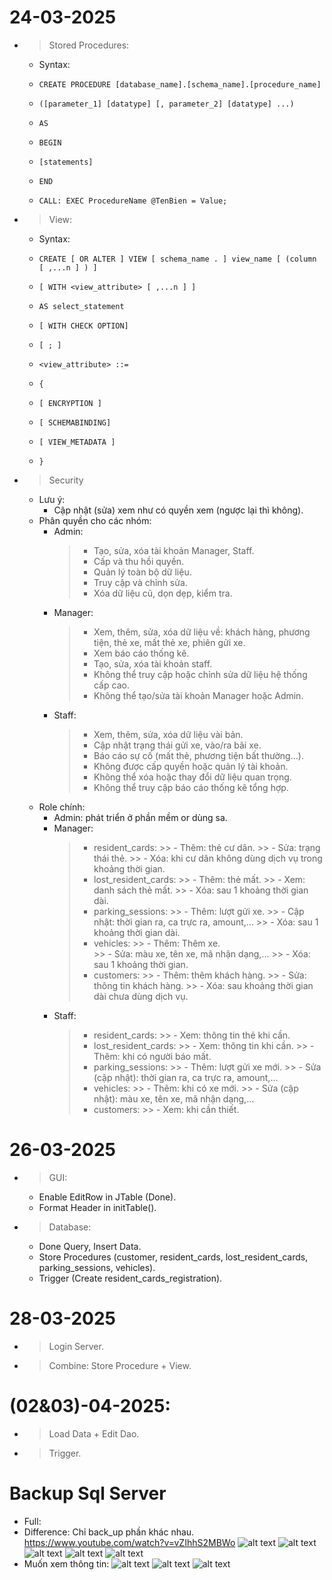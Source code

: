 # 24-03-2025
- > Stored Procedures:
    - Syntax:
    *     CREATE PROCEDURE [database_name].[schema_name].[procedure_name]
    *     ([parameter_1] [datatype] [, parameter_2] [datatype] ...)
    *     AS
    *     BEGIN
    *     [statements]
    *     END
    *     CALL: EXEC ProcedureName @TenBien = Value;
- > View:
    - Syntax:
    *     CREATE [ OR ALTER ] VIEW [ schema_name . ] view_name [ (column [ ,...n ] ) ]
    *     [ WITH <view_attribute> [ ,...n ] ]
    *     AS select_statement
    *     [ WITH CHECK OPTION]
    *     [ ; ]
    *     <view_attribute> ::=
    *     {
    *     [ ENCRYPTION ]
    *     [ SCHEMABINDING]
    *     [ VIEW_METADATA ]
    *     }
- > Security
    - Lưu ý: 
        - Cập nhật (sửa) xem như có quyền xem (ngược lại thì không).
    - Phân quyền cho các nhóm: 
        - Admin: 
            > - Tạo, sửa, xóa tài khoản Manager, Staff.
            > - Cấp và thu hồi quyền. 
            > - Quản lý toàn bộ dữ liệu. 
            > - Truy cập và chỉnh sửa. 
            > - Xóa dữ liệu cũ, dọn dẹp, kiểm tra.
        - Manager:
            > - Xem, thêm, sửa, xóa dữ liệu về: khách hàng, phương tiện, thẻ xe, mất thẻ xe, phiên gửi xe. 
            > - Xem báo cáo thống kê.
            > - Tạo, sửa, xóa tài khoản staff.
            > - Không thể truy cập hoặc chỉnh sửa dữ liệu hệ thống cấp cao.
            > - Không thể tạo/sửa tài khoản Manager hoặc Admin.
        - Staff:
            > - Xem, thêm, sửa, xóa dữ liệu vài bản.
            > - Cập nhật trạng thái gửi xe, vào/ra bãi xe.
            > - Báo cáo sự cố (mất thẻ, phương tiện bất thường...).
            > - Không được cấp quyền hoặc quản lý tài khoản.
            > - Không thể xóa hoặc thay đổi dữ liệu quan trọng.
            > - Không thể truy cập báo cáo thống kê tổng hợp.
    - Role chính: 
        - Admin: phát triển ở phần mềm or dùng sa.
        - Manager: 
            > + resident_cards:
                >> - Thêm: thẻ cư dân.
                >> - Sửa: trạng thái thẻ.
                >> - Xóa: khi cư dân không dùng dịch vụ trong khoảng thời gian.
            > + lost_resident_cards:
                >> - Thêm: thẻ mất.
                >> - Xem: danh sách thẻ mất.
                >> - Xóa: sau 1 khoảng thời gian dài.
            > + parking_sessions:
                >> - Thêm: lượt gửi xe.
                >> - Cập nhật: thời gian ra, ca trực ra, amount,...
                >> - Xóa: sau 1 khoảng thời gian dài.
            > + vehicles:
                >> - Thêm: Thêm xe.  
                >> - Sửa: màu xe, tên xe, mã nhận dạng,...
                >> - Xóa: sau 1 khoảng thời gian.
            > + customers:
                >> - Thêm: thêm khách hàng.
                >> - Sửa: thông tin khách hàng. 
                >> - Xóa: sau khoảng thời gian dài chưa dùng dịch vụ.
        - Staff: 
            > + resident_cards:
                >> - Xem: thông tin thẻ khi cần.
            > + lost_resident_cards:
                >> - Xem: thông tin khi cần.
                >> - Thêm: khi có người báo mất. 
            > + parking_sessions:
                >> - Thêm: lượt gửi xe mới.
                >> - Sửa (cập nhật): thời gian ra, ca trực ra, amount,... 
            > + vehicles:
                >> - Thêm: khi có xe mới. 
                >> - Sửa (cập nhật): màu xe, tên xe, mã nhận dạng,...
            > + customers:
                >> - Xem: khi cần thiết.
# 26-03-2025
- > GUI: 
    - Enable EditRow in JTable (Done).
    - Format Header in initTable(). 
- > Database:
    - Done Query, Insert Data.
    - Store Procedures (customer, resident_cards, lost_resident_cards, parking_sessions, vehicles).
    - Trigger (Create resident_cards_registration).
# 28-03-2025
- > Login Server.
- > Combine: Store Procedure + View.
# (02&03)-04-2025: 
- > Load Data + Edit Dao. 
- > Trigger. 
# Backup Sql Server
- Full: 
- Difference: Chỉ back_up phần khác nhau. 
https://www.youtube.com/watch?v=vZIhhS2MBWo
![alt text](image.png)
![alt text](image-1.png)
![alt text](image-2.png)
![alt text](image-4.png)
![alt text](image-3.png)
- Muốn xem thông tin: 
    ![alt text](image-5.png)
    ![alt text](image-6.png)
    ![alt text](image-7.png)


